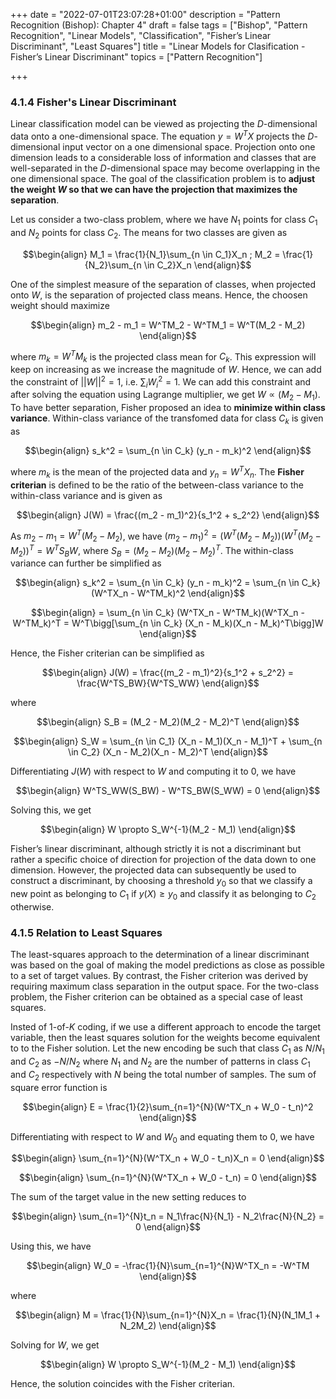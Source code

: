 +++
date = "2022-07-01T23:07:28+01:00"
description = "Pattern Recognition (Bishop): Chapter 4"
draft = false
tags = ["Bishop", "Pattern Recognition", "Linear Models", "Classification", "Fisher’s Linear Discriminant", "Least Squares"]
title = "Linear Models for Clasification - Fisher’s Linear Discriminant"
topics = ["Pattern Recognition"]

+++

### 4.1.4 Fisher's Linear Discriminant

Linear classification model can be viewed as projecting the $D$-dimensional data onto a one-dimensional space. The equation $y=W^TX$ projects the $D$-dimensional input vector on a one dimensional space. Projection onto one dimension leads to a considerable loss of information and classes that are well-separated in the $D$-dimensional space may become overlapping in the one dimensional space. The goal of the classification problem is to <b>adjust the weight $W$ so that we can have the projection that maximizes the separation</b>.

Let us consider a two-class problem, where we have $N_1$ points for class $C_1$ and $N_2$ points for class $C_2$. The means for two classes are given as

$$\begin{align}
M_1 = \frac{1}{N_1}\sum_{n \in C_1}X_n ; M_2 = \frac{1}{N_2}\sum_{n \in C_2}X_n
\end{align}$$

One of the simplest measure of the separation of classes, when projected onto $W$, is the separation of projected class means. Hence, the choosen weight should maximize 

$$\begin{align}
m_2 - m_1 = W^TM_2 - W^TM_1 = W^T(M_2 - M_2)
\end{align}$$

where $m_k = W^TM_k$ is the projected class mean for $C_k$. This expression will keep on increasing as we increase the magnitude of $W$. Hence, we can add the constraint of $||W||^2 = 1$, i.e. $\sum_{i}W_i^2 = 1$. We can add this constraint and after solving the equation using Lagrange multiplier, we get $W \propto (M_2 - M_1)$. To have better separation, Fisher proposed an idea to <b>minimize within class variance</b>. Within-class variance of the transfomed data for class $C_k$ is given as 

$$\begin{align}
s_k^2 = \sum_{n \in C_k} (y_n - m_k)^2
\end{align}$$

where $m_k$ is the mean of the projected data and $y_n = W^TX_n$. The <b>Fisher criterian</b> is defined to be the ratio of the between-class variance to the within-class variance and is given as

$$\begin{align}
J(W) = \frac{(m_2 - m_1)^2}{s_1^2 + s_2^2}
\end{align}$$

As $m_2 - m_1 = W^T(M_2 - M_2)$, we have $(m_2 - m_1)^2 = (W^T(M_2 - M_2))(W^T(M_2 - M_2))^T = W^TS_BW$, where $S_B = (M_2 - M_2)(M_2 - M_2)^T$. The within-class variance can further be simplified as

$$\begin{align}
s_k^2 = \sum_{n \in C_k} (y_n - m_k)^2 = \sum_{n \in C_k} (W^TX_n - W^TM_k)^2
\end{align}$$

$$\begin{align}
= \sum_{n \in C_k} (W^TX_n - W^TM_k)(W^TX_n - W^TM_k)^T = W^T\bigg[\sum_{n \in C_k} (X_n - M_k)(X_n - M_k)^T\bigg]W
\end{align}$$

Hence, the Fisher criterian can be simplified as

$$\begin{align}
J(W) = \frac{(m_2 - m_1)^2}{s_1^2 + s_2^2} = \frac{W^TS_BW}{W^TS_WW}
\end{align}$$

where

$$\begin{align}
S_B = (M_2 - M_2)(M_2 - M_2)^T
\end{align}$$

$$\begin{align}
S_W = \sum_{n \in C_1} (X_n - M_1)(X_n - M_1)^T + \sum_{n \in C_2} (X_n - M_2)(X_n - M_2)^T
\end{align}$$

Differentiating $J(W)$ with respect to $W$ and computing it to $0$, we have

$$\begin{align}
W^TS_WW(S_BW) - W^TS_BW(S_WW) = 0
\end{align}$$

Solving this, we get

$$\begin{align}
W \propto S_W^{-1}(M_2 - M_1)
\end{align}$$

Fisher’s linear discriminant, although strictly it is not a discriminant but rather a specific choice of direction for projection of the data down to one dimension. However, the projected data can subsequently be used to construct a discriminant, by choosing a threshold $y_0$ so that we classify a
new point as belonging to $C_1$ if $y(X) \geq y_0$ and classify it as belonging to $C_2$ otherwise.

### 4.1.5 Relation to Least Squares

The least-squares approach to the determination of a linear discriminant was based on the goal of making the model predictions as close as possible to a set of target values. By contrast, the Fisher criterion was derived by requiring maximum class separation in the output space. For the two-class problem, the Fisher criterion can be obtained as a special case of least squares.

Insted of $1$-of-$K$ coding, if we use a different approach to encode the target variable, then the least squares solution for the weights become equivalent to to the Fisher solution. Let the new encoding be such that class $C_1$ as $N/N_1$ and $C_2$ as $-N/N_2$ where $N_1$ and $N_2$ are the number of patterns in class $C_1$ and $C_2$ respectively with $N$ being the total number of samples. The sum of square error function is

$$\begin{align}
E = \frac{1}{2}\sum_{n=1}^{N}(W^TX_n + W_0 - t_n)^2
\end{align}$$

Differentiating with respect to $W$ and $W_0$ and equating them to $0$, we have

$$\begin{align}
\sum_{n=1}^{N}(W^TX_n + W_0 - t_n)X_n = 0
\end{align}$$

$$\begin{align}
\sum_{n=1}^{N}(W^TX_n + W_0 - t_n) = 0
\end{align}$$

The sum of the target value in the new setting reduces to

$$\begin{align}
\sum_{n=1}^{N}t_n = N_1\frac{N}{N_1} - N_2\frac{N}{N_2} = 0
\end{align}$$

Using this, we have

$$\begin{align}
W_0 = -\frac{1}{N}\sum_{n=1}^{N}W^TX_n = -W^TM
\end{align}$$

where

$$\begin{align}
M = \frac{1}{N}\sum_{n=1}^{N}X_n = \frac{1}{N}(N_1M_1 + N_2M_2)
\end{align}$$

Solving for $W$, we get

$$\begin{align}
W \propto S_W^{-1}(M_2 - M_1)
\end{align}$$

Hence, the solution coincides with the Fisher criterian.